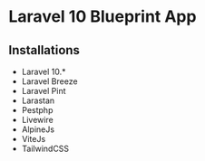 # Laravel 10 Blueprint App

## Installations

- Laravel 10.*
- Laravel Breeze
- Laravel Pint
- Larastan
- Pestphp
- Livewire
- AlpineJs
- ViteJs
- TailwindCSS
